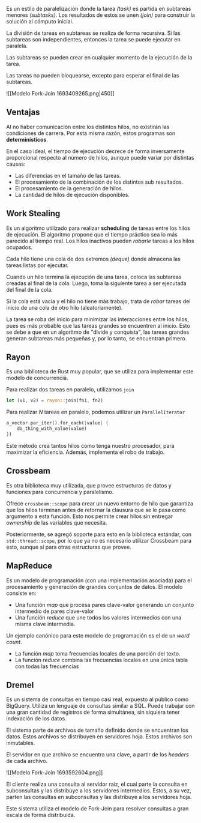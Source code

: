 Es un estilo de paralelización donde la tarea *(task)* es partida en subtareas menores *(subtasks)*. Los resultados de estos se unen *(join)* para construir la solución al cómputo inicial.

La división de tareas en subtareas se realiza de forma recursiva. Si las subtareas son independientes, entonces la tarea se puede ejecutar en paralela.

Las subtareas se pueden crear en cualquier momento de la ejecución de la tarea.

Las tareas no pueden bloquearse, excepto para esperar el final de las subtareas.

![[Modelo Fork-Join 1693409265.png|450]]

## Ventajas

Al no haber comunicación entre los distintos hilos, no existirán las condiciones de carrera. Por esta misma razón, estos programas son **determinísticos**.

En el caso ideal, el tiempo de ejecución decrece de forma inversamente proporcional respecto al número de hilos, aunque puede variar por distintas causas:

- Las diferencias en el tamaño de las tareas.
- El procesamiento de la combinación de los distintos sub resultados.
- El procesamiento de la generación de hilos.
- La cantidad de hilos de ejecución disponibles.

## Work Stealing

Es un algoritmo utilizado para realizar **scheduling** de tareas entre los hilos de ejecución. El algoritmo propone que el tiempo práctico sea lo más parecido al tiempo real. Los hilos inactivos pueden *robarle* tareas a los hilos ocupados.

Cada hilo tiene una cola de dos extremos *(deque)* donde almacena las tareas listas por ejecutar.

Cuando un hilo termina la ejecución de una tarea, coloca las subtareas creadas al final de la cola. Luego, toma la siguiente tarea a ser ejecutada del final de la cola.

Si la cola está vacía y el hilo no tiene más trabajo, trata de *robar* tareas del inicio de una cola de otro hilo (aleatoriamente).

La tarea se roba del inicio para minimizar las interacciones entre los hilos, pues es más probable que las tareas grandes se encuentren al inicio. Esto se debe a que en un algoritmo de "divide y conquista", las tareas grandes generan subtareas más pequeñas y, por lo tanto, se encuentran primero.

## Rayon

Es una biblioteca de Rust muy popular, que se utiliza para implementar este modelo de concurrencia.

Para realizar dos tareas en paralelo, utilizamos `join`

```Rust
let (v1, v2) = rayon::join(fn1, fn2)
```

Para realizar $N$ tareas en paralelo, podemos utilizar un `ParallelIterator`

```Rust
a_vector.par_iter().for_each(|value| {
	do_thing_with_value(value)
})
```

Este método crea tantos hilos como tenga nuestro procesador, para maximizar la eficiencia. Además, implementa el robo de trabajo.

## Crossbeam

Es otra biblioteca muy utilizada, que provee estructuras de datos y funciones para concurrencia y paralelismo.

Ofrece `crossbeam::scope` para crear un nuevo entorno de hilo que garantiza que los hilos terminan antes de retornar la clausura que se le pasa como argumento a esta función. Esto nos permite crear hilos sin entregar *ownership* de las variables que necesita.

Posteriormente, se agregó soporte para esto en la biblioteca estándar, con `std::thread::scope`, por lo que ya no es necesario utilizar Crossbeam para esto, aunque sí para otras estructuras que provee.

## MapReduce

Es un modelo de programación (con una implementación asociada) para el procesamiento y generación de grandes conjuntos de datos. El modelo consiste en:

- Una función *map* que procesa pares clave-valor generando un conjunto intermedio de pares clave-valor
- Una función *reduce* que une todos los valores intermedios con una misma clave intermedia.

Un ejemplo canónico para este modelo de programación es el de un *word count*.

- La función *map* toma frecuencias locales de una porción del texto.
- La función *reduce* combina las frecuencias locales en una única tabla con todas las frecuencias

## Dremel

Es un sistema de consultas en tiempo casi real, expuesto al público como BigQuery. Utiliza un lenguaje de consultas similar a SQL. Puede trabajar con una gran cantidad de registros de forma simultánea, sin siquiera tener indexación de los datos.

El sistema parte de archivos de tamaño definido donde se encuentran los datos. Estos archivos se distribuyen en servidores hoja. Estos archivos son inmutables.

El servidor en que archivo se encuentra una clave, a partir de los *headers* de cada archivo.

![[Modelo Fork-Join 1693592604.png]]

El cliente realiza una consulta al servidor raíz, el cual parte la consulta en subconsultas y las distribuye a los servidores intermedios. Estos, a su vez, parten las consultas en subconsultas y las distribuye a los servidores hoja.

Este sistema utiliza el modelo de Fork-Join para resolver consultas a gran escala de forma distribuida.
